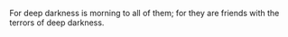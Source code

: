 For deep darkness is morning to all of them; for they are friends with the terrors of deep darkness.
